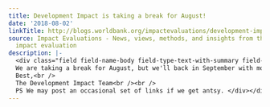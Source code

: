 ```yaml
---
title: Development Impact is taking a break for August!
date: '2018-08-02'
linkTitle: http://blogs.worldbank.org/impactevaluations/development-impact-taking-break-august
source: Impact Evaluations - News, views, methods, and insights from the world of
  impact evaluation
description: |-
  <div class="field field-name-body field-type-text-with-summary field-label-hidden"><div class="field-items"><div class="field-item even">Dear readers:<br /><br />
  We are taking a break for August, but we'll back in September with more posts on new methods, new evidence, and new data in the world of impact evaluations. See you soon!<br /><br />
  Best,<br />
  The Development Impact Team<br /><br />
  PS We may post an occasional set of links if we get antsy. </div></div></div>
---
```

